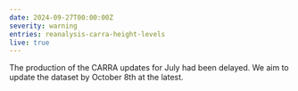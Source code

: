 ```yaml
---
date: 2024-09-27T00:00:00Z
severity: warning
entries: reanalysis-carra-height-levels
live: true
---
```

The production of the CARRA updates for July had been delayed. We aim to update the dataset by October 8th at the latest.


